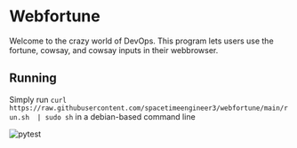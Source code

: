 # Webfortune
Welcome to the crazy world of DevOps. This program lets users use the fortune, cowsay, and cowsay inputs in their webbrowser. 

## Running
Simply run `curl https://raw.githubusercontent.com/spacetimeengineer3/webfortune/main/run.sh  | sudo sh` in a debian-based command line


![pytest](https://githib.com/spacetimeengineer/webfortune/actions/workflow/run-tests.yml/badge.svg)
